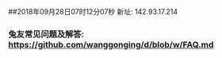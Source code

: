 ##2018年09月28日07时12分07秒 新址: 142.93.17.214
### 兔友常见问题及解答: https://github.com/wanggonging/d/blob/w/FAQ.md
